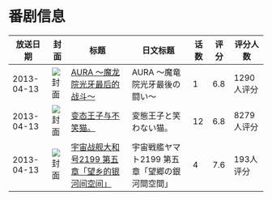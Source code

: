 # 番剧信息

|放送日期|封面|标题|日文标题|话数|评分|评分人数|
|---|---|---|---|---|---|---|
|2013-04-13|![封面](https://lain.bgm.tv/pic/cover/c/d9/a8/43310_FBMfQ.jpg)|[AURA ～魔龙院光牙最后的战斗～](https://bangumi.tv/subject/43310)|AURA 〜魔竜院光牙最後の闘い〜|1|6.8|1290人评分|
|2013-04-13|![封面](https://lain.bgm.tv/pic/cover/c/9c/1e/45842_ZF94F.jpg)|[变态王子与不笑猫。](https://bangumi.tv/subject/45842)|変態王子と笑わない猫。|12|6.8|8279人评分|
|2013-04-13|![封面](https://lain.bgm.tv/pic/cover/c/1c/96/66941_HAC96.jpg)|[宇宙战舰大和号2199 第五章「望乡的银河间空间」](https://bangumi.tv/subject/66941)|宇宙戦艦ヤマト2199 第五章「望郷の銀河間空間」|4|7.6|193人评分|
